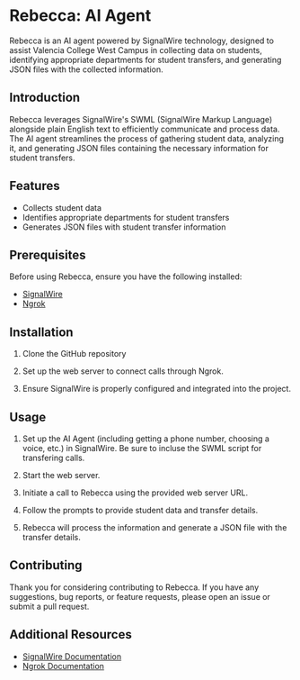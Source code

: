# Rebecca: AI Agent

Rebecca is an AI agent powered by SignalWire technology, designed to assist Valencia College West Campus in collecting data on students, identifying appropriate departments for student transfers, and generating JSON files with the collected information.

## Introduction

Rebecca leverages SignalWire's SWML (SignalWire Markup Language) alongside plain English text to efficiently communicate and process data. The AI agent streamlines the process of gathering student data, analyzing it, and generating JSON files containing the necessary information for student transfers.

## Features

- Collects student data
- Identifies appropriate departments for student transfers
- Generates JSON files with student transfer information

## Prerequisites

Before using Rebecca, ensure you have the following installed:

- [SignalWire](https://signalwire.com/)
- [Ngrok](https://ngrok.com/)

## Installation

1. Clone the GitHub repository

2. Set up the web server to connect calls through Ngrok.

3. Ensure SignalWire is properly configured and integrated into the project.

## Usage

1. Set up the AI Agent (including getting a phone number, choosing a voice, etc.) in SignalWire. Be sure to incluse the SWML script for transfering calls. 

2. Start the web server.

3. Initiate a call to Rebecca using the provided web server URL.

4. Follow the prompts to provide student data and transfer details.

5. Rebecca will process the information and generate a JSON file with the transfer details.

## Contributing

Thank you for considering contributing to Rebecca. If you have any suggestions, bug reports, or feature requests, please open an issue or submit a pull request.

## Additional Resources

- [SignalWire Documentation](https://docs.signalwire.com/)
- [Ngrok Documentation](https://ngrok.com/docs)

